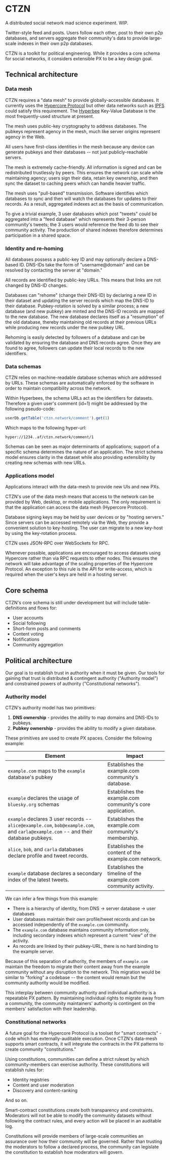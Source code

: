 # CTZN

A distributed social network mad science experiment. WIP.

Twitter-style feed and posts. Users follow each other, post to their own p2p databases, and servers aggregate their community's data to provide large-scale indexes in their own p2p databases.

CTZN is a toolkit for political engineering. While it provides a core schema for social networks, it considers extensible PX to be a key design goal.

## Technical architecture

### Data mesh

CTZN requires a "data mesh" to provide globally-accessible databases. It currently uses the [Hypercore Protocol](https://hypercore-protocol.org) but other data networks such as [IPFS](https://ipfs.io) could satisfy this requirement. The [Hyperbee](https://npm.im/hyperbee) Key-Value Database is the most frequently-used structure at present.

The mesh uses public-key cryptography to address databases. The pubkeys represent agency in the mesh, much like server origins represent agency in the Web.

All users have first-class identities in the mesh because any device can generate pubkeys and their databases -- not just publicly-reachable servers.

The mesh is extremely cache-friendly. All information is signed and can be redistributed trustlessly by peers. This ensures the network can scale while maintaining agency; users sign their data, retain key ownership, and then sync the dataset to caching peers which can handle heavier traffic.

The mesh uses "pull-based" transmission. Software identifies which databases to sync and then will watch the databases for updates to their records. As a result, aggregated indexes act as the basis of communication.

To give a trivial example, 3 user databases which post "tweets" could be aggregated into a "feed database" which represents their 3-person community's tweets; the 3 users would reference the feed db to see their community activity. The production of shared indexes therefore determines participation in a shared space.

### Identity and re-homing

All databases possess a public-key ID and may optionally declare a DNS-based ID. DNS-IDs take the form of "username@domain" and can be resolved by contacting the server at "domain."

All records are identified by public-key URLs. This means that links are not changed by DNS-ID changes.

Databases can "rehome" (change their DNS-ID) by declaring a new ID in their dataset and updating the server records which map the DNS-ID to their database. Pubkey-rotation is solved by a similar process; a new database (and new pubkey) are minted and the DNS-ID records are mapped to the new database. The new database declares itself as a "resumption" of the old database, thereby maintaining old records at their previous URLs while producing new records under the new pubkey URL.

Rehoming is easily detected by followers of a database and can be validated by ensuring the database and DNS records agree. Once they are found to agree, followers can update their local records to the new identifiers.

### Data schemas

CTZN relies on machine-readable database schemas which are addressed by URLs. These schemas are automatically enforced by the software in order to maintain compatibility across the network.

Within Hyperbees, the schema URLs act as the identifiers for datasets. Therefore a given user's comment (id=1) might be addressed by the following pseudo-code:

```js
userDb.getTable('ctzn.network/comment').get(1)
```

Which maps to the following hyper-url:

```
hyper://1234..af/ctzn.network/comment/1
```

Schemas can be seen as major determinants of applications; support of a specific schema determines the nature of an application. The strict schema model ensures clarity in the dataset while also providing extensibility by creating new schemas with new URLs.

### Applications model

Applications interact with the data-mesh to provide new UIs and new PXs.

CTZN's use of the data mesh means that access to the network can be provided by Web, desktop, or mobile applications. The only requirement is that the application can access the data mesh (Hypercore Protocol).

Database signing keys may be held by user devices or by "hosting servers." Since servers can be accessed remotely via the Web, they provide a convenient solution to key-hosting. The user can migrate to a new key-host by using the key-rotation process.

CTZN uses JSON-RPC over WebSockets for RPC.

Whenever possible, applications are encouraged to access datasets using Hypercore rather than via RPC requests to other nodes. This ensures the network will take advantage of the scaling properties of the Hypercore Protocol. An exception to this rule is the API for write-access, which is required when the user's keys are held in a hosting server.

## Core schema

CTZN's core schema is still under development but will include table-definitions and flows for:

- User accounts
- Social following
- Short-form posts and comments
- Content voting
- Notifications
- Community aggregation

## Political architecture

Our goal is to establish trust in authority when it must be given. Our tools for gaining that trust is distributed & contingent authority ("Authority model") and constrained powers of authority ("Constitutional networks").

### Authority model

CTZN's authority model has two primitives:

 1. **DNS ownership** - provides the ability to map domains and DNS-IDs to pubkeys.
 2. **Pubkey ownership** - provides the ability to modify a given database.

These primitives are used to create PX spaces. Consider the following example:

|Element|Impact|
|-|-|
|`example.com` maps to the `example` database's pubkey|Establishes the example.com community's database.|
|`example` declares the usage of `bluesky.org` schemas|Establishes the example.com community's core application.|
|`example` declares 3 user records -- `alice@example.com`, `bob@example.com`, and `carla@example.com` -- and their database pubkeys.|Establishes the example.com community's membership.|
|`alice`, `bob`, and `carla` databases declare profile and tweet records.|Establishes the content of the example.com network.|
|`example` database declares a secondary index of the latest tweets.|Establishes the timeline of the example.com community activity.|

We can infer a few things from this example:

- There is a hierarchy of identity, from DNS -> server database -> user databases
- User databases maintain their own profile/tweet records and can be accessed independently of the `example.com` community.
- The `example.com` database maintains community information only, including secondary indexes which represent a current "view" of the activity.
- As records are linked by their pubkey-URL, there is no hard binding to the example server.

Because of this separation of authority, the members of `example.com` maintain the freedom to migrate their content away from the example community without any disruption to the network. This migration would be similar to "forking" a codebase -- the content would remain but the community authority would be modified.

This interplay between community authority and individual authority is a repeatable PX pattern. By maintaining individual rights to migrate away from a community, the community maintainers' authority is contingent on the members' satisfaction with their leadership.

### Constitutional networks

A future goal for the Hypercore Protocol is a toolset for "smart contracts" - code which has externally-auditable execution. Once CTZN's data-mesh supports smart contracts, it will integrate the contracts in the PX patterns to create community "constitutions."

Using constitutions, communities can define a strict ruleset by which community-members can exercise authority. These constitutions will establish rules for:

- Identity registries
- Content and user moderation
- Discovery and content-ranking

And so on.

Smart-contract constitutions create both transparency and constraints. Moderators will not be able to modify the community datasets without following the contract rules, and every action will be placed in an auditable log.

Constitutions will provide members of large-scale communities an assurance over how their community will be governed. Rather than trusting the moderators to follow a declared process, the community can legislate the constitution to establish how moderators will govern.